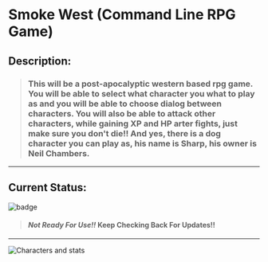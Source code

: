 # Smoke West (Command Line RPG Game)

## Description:
> ### This will be a post-apocalyptic western based rpg game. You will be able to select what character you what to play as and you will be able to choose dialog between characters. You will also be able to attack other characters, while gaining XP and HP arter fights, just make sure you don't die!! And yes, there is a dog character you can play as, his name is Sharp, his owner is Neil Chambers.
---

## Current Status:
![badge](https://img.shields.io/badge/Status-Work%20In%20Progress-red)
> #### *Not Ready For Use!!* Keep Checking Back For Updates!!
---

![Characters and stats](./img/characters-stats)